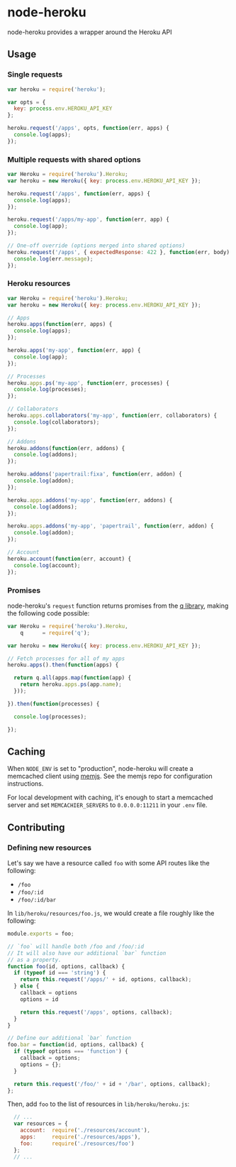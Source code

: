 # node-heroku

node-heroku provides a wrapper around the Heroku API

## Usage

### Single requests

```javascript
var heroku = require('heroku');

var opts = {
  key: process.env.HEROKU_API_KEY
};

heroku.request('/apps', opts, function(err, apps) {
  console.log(apps);
});
```

### Multiple requests with shared options

```javascript
var Heroku = require('heroku').Heroku;
var heroku = new Heroku({ key: process.env.HEROKU_API_KEY });

heroku.request('/apps', function(err, apps) {
  console.log(apps);
});

heroku.request('/apps/my-app', function(err, app) {
  console.log(app);
});

// One-off override (options merged into shared options)
heroku.request('/apps', { expectedResponse: 422 }, function(err, body) {
  console.log(err.message);
});
```

### Heroku resources

```javascript
var Heroku = require('heroku').Heroku;
var heroku = new Heroku({ key: process.env.HEROKU_API_KEY });

// Apps
heroku.apps(function(err, apps) {
  console.log(apps);
});

heroku.apps('my-app', function(err, app) {
  console.log(app);
});

// Processes
heroku.apps.ps('my-app', function(err, processes) {
  console.log(processes);
});

// Collaborators
heroku.apps.collaborators('my-app', function(err, collaborators) {
  console.log(collaborators);
});

// Addons
heroku.addons(function(err, addons) {
  console.log(addons);
});

heroku.addons('papertrail:fixa', function(err, addon) {
  console.log(addon);
});

heroku.apps.addons('my-app', function(err, addons) {
  console.log(addons);
});

heroku.apps.addons('my-app', 'papertrail', function(err, addon) {
  console.log(addon);
});

// Account
heroku.account(function(err, account) {
  console.log(account);
});
```

### Promises

node-heroku's `request` function returns promises from the [q library](https://github.com/kriskowal/q), making the following code possible:

```javascript
var Heroku = require('heroku').Heroku,
    q      = require('q');

var heroku = new Heroku({ key: process.env.HEROKU_API_KEY });

// Fetch processes for all of my apps
heroku.apps().then(function(apps) {

  return q.all(apps.map(function(app) {
    return heroku.apps.ps(app.name);
  }));

}).then(function(processes) {

  console.log(processes);

});
```

## Caching

When `NODE_ENV` is set to "production", node-heroku will create a memcached client using [memjs](https://github.com/alevy/memjs). See the memjs repo for configuration instructions.

For local development with caching, it's enough to start a memcached server and set `MEMCACHIER_SERVERS` to `0.0.0.0:11211` in your `.env` file.

## Contributing

### Defining new resources

Let's say we have a resource called `foo` with some API routes like the following:

* `/foo`
* `/foo/:id`
* `/foo/:id/bar`

In `lib/heroku/resources/foo.js`, we would create a file roughly like the following:

```javascript
module.exports = foo;

// `foo` will handle both /foo and /foo/:id
// It will also have our additional `bar` function
// as a property.
function foo(id, options, callback) {
  if (typeof id === 'string') {
    return this.request('/apps/' + id, options, callback);
  } else {
    callback = options
    options = id

    return this.request('/apps', options, callback);
  }
}

// Define our additional `bar` function
foo.bar = function(id, options, callback) {
  if (typeof options === 'function') {
    callback = options;
    options = {};
  }

  return this.request('/foo/' + id + '/bar', options, callback);
};
```

Then, add `foo` to the list of resources in `lib/heroku/heroku.js`:

```javascript
  // ...
  var resources = {
    account:  require('./resources/account'),
    apps:     require('./resources/apps'),
    foo:      require('./resources/foo')
  };
  // ...
```
